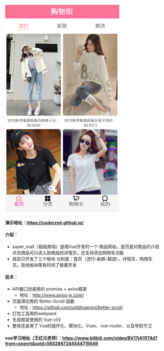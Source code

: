 ![](../../../image/project/md_super_mall.png)

#### 演示地址：https://coderzml.github.io/

#### 介绍：

- super_mall（超级商场）是用Vue开发的一个 商品网站，首页是对商品的介绍 点击商品可以进入到商品的详情页，还支持添加购物车功能
- 目前只开发了三个板块 分别是：首页（流行-新款-精选），详情页，购物车页。其他板块等有时间了接着开发

#### 技术：

- API接口封装用的 promise + axios框架
  - 地址：http://www.axios-js.com/
- 页面滑动用的 Better-Scroll 函数
  - 地址：https://github.com/ustbhuangyi/better-scroll
- 打包工具用的webpack
- 生成框架使用的 Vue-cli3
- 整体还是用了 Vue的组件化、模块化、Vuex、vue-router、以及导航守卫

#### vue学习地址（王红元老师）：https://www.bilibili.com/video/BV17j411f74d?from=search&seid=5652867244544715649



